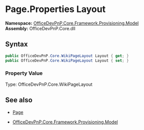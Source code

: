 # Page.Properties Layout
**Namespace:** [OfficeDevPnP.Core.Framework.Provisioning.Model](OfficeDevPnP.Core.Framework.Provisioning.Model.md)  
**Assembly:** OfficeDevPnP.Core.dll  
## Syntax
```C#
public OfficeDevPnP.Core.WikiPageLayout Layout { get; }
public OfficeDevPnP.Core.WikiPageLayout Layout { set; }
```

### Property Value
Type: OfficeDevPnP.Core.WikiPageLayout  

## See also
- [Page](Page.md) 

- [OfficeDevPnP.Core.Framework.Provisioning.Model](OfficeDevPnP.Core.Framework.Provisioning.Model.md)
